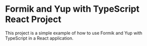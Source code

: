 # Formik and Yup with TypeScript React Project

This project is a simple example of how to use Formik and Yup with TypeScript in a React application.
